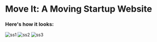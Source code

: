 # Move It: A Moving Startup Website

### Here's how it looks:
![ss1](https://github.com/user-attachments/assets/4a7f6c7f-c034-45b6-971f-2162541d4fdb)
![ss2](https://github.com/user-attachments/assets/46f5505b-3503-4a6f-ba3a-e0396cf46b34)
![ss3](https://github.com/user-attachments/assets/0657924f-7dd4-4349-85d2-4f41ed42580b)

